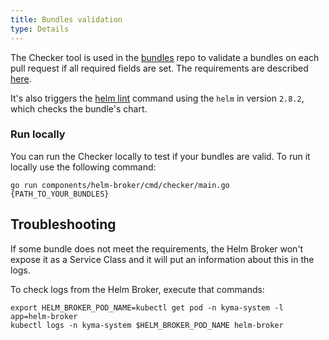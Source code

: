 ```yaml
---
title: Bundles validation
type: Details
---
```


The Checker tool is used in the [bundles](https://github.com/kyma-project/bundles) repo to validate a bundles on each pull request if all required fields are set. The requirements are described [here](03-01-create-bundles.md).

It's also triggers the [helm lint](https://helm.sh/docs/helm/#helm-lint) command using the `helm` in version `2.8.2`, which checks the bundle's chart.

### Run locally

You can run the Checker locally to test if your bundles are valid. To run it locally use the following command:
```
go run components/helm-broker/cmd/checker/main.go {PATH_TO_YOUR_BUNDLES}
```

## Troubleshooting

If some bundle does not meet the requirements, the Helm Broker won't expose it as a Service Class and it will put an information about this in the logs.

To check logs from the Helm Broker, execute that commands:

```
export HELM_BROKER_POD_NAME=kubectl get pod -n kyma-system -l app=helm-broker
kubectl logs -n kyma-system $HELM_BROKER_POD_NAME helm-broker
```
